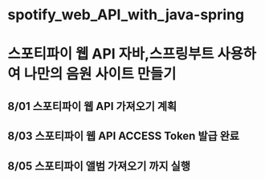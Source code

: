 # spotify_web_API_with_java-spring

# 스포티파이 웹 API 자바,스프링부트 사용하여 나만의 음원 사이트 만들기
## 8/01 스포티파이 웹 API 가져오기 계획
## 8/03 스포티파이 웹 API ACCESS Token 발급 완료
## 8/05 스포티파이 앨범 가져오기 까지 실행
